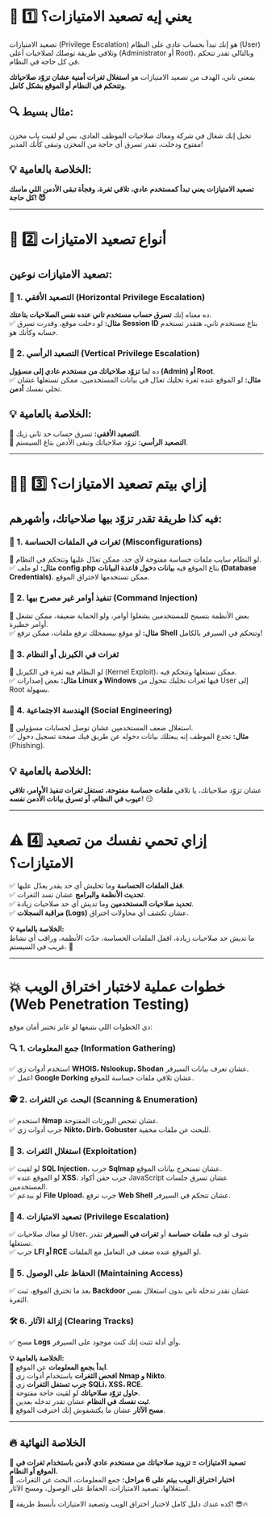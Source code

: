 


# **📌 1️⃣ يعني إيه تصعيد الامتيازات؟**

تصعيد الامتيازات (Privilege Escalation) هو إنك تبدأ بحساب عادي على النظام (User) وتلاقي طريقة توصلك لصلاحيات أعلى (Administrator أو Root)، وبالتالي تقدر تتحكم في كل حاجة في النظام.

بمعنى تاني، الهدف من تصعيد الامتيازات هو **استغلال ثغرات أمنية عشان تزوّد صلاحياتك وتتحكم في النظام أو الموقع بشكل كامل**.

## **🔍 مثال بسيط:**  
تخيل إنك شغال في شركة ومعاك صلاحيات الموظف العادي، بس لو لقيت باب مخزن مفتوح ودخلت، تقدر تسرق أي حاجة من المخزن وتبقى كأنك المدير!

## **💡 الخلاصة بالعامية:**  
**تصعيد الامتيازات يعني تبدأ كمستخدم عادي، تلاقي ثغرة، وفجأة تبقى الأدمن اللي ماسك كل حاجة! 😈**

---

# **🛑 2️⃣ أنواع تصعيد الامتيازات**

## تصعيد الامتيازات نوعين:

### **🔹 1. التصعيد الأفقي (Horizontal Privilege Escalation)**

ده معناه إنك **تسرق حساب مستخدم تاني عنده نفس الصلاحيات بتاعتك**.  
✅ **مثال:** لو دخلت موقع، وقدرت تسرق **Session ID** بتاع مستخدم تاني، هتقدر تستخدم حسابه وكأنك هو.

### **🔹 2. التصعيد الرأسي (Vertical Privilege Escalation)**

ده لما **تزوّد صلاحياتك من مستخدم عادي إلى مسؤول (Admin) أو Root**.  
✅ **مثال:** لو الموقع عنده ثغرة تخليك تعدّل في بيانات المستخدمين، ممكن تستغلها عشان تخلي نفسك **أدمن**.

## **💡 الخلاصة بالعامية:**  
📌 **التصعيد الأفقي:** تسرق حساب حد تاني زيك.  
📌 **التصعيد الرأسي:** تزوّد صلاحياتك وتبقى الأدمن بتاع السيستم.

---

# **🕵️‍♂️ 3️⃣ إزاي بيتم تصعيد الامتيازات؟**

## فيه كذا طريقة تقدر تزوّد بيها صلاحياتك، وأشهرهم:

### **🔹 1. ثغرات في الملفات الحساسة (Misconfigurations)**

🔸 لو النظام سايب ملفات حساسة مفتوحة لأي حد، ممكن تعدّل عليها وتتحكم في النظام.  
✅ **مثال:** لو ملف **config.php** بتاع الموقع فيه **بيانات دخول قاعدة البيانات (Database Credentials)**، ممكن تستخدمها لاختراق الموقع.

### **🔹 2. تنفيذ أوامر غير مصرح بيها (Command Injection)**

🔸 بعض الأنظمة بتسمح للمستخدمين يشغلوا أوامر، ولو الحماية ضعيفة، ممكن تشغل أوامر خطيرة.  
✅ **مثال:** لو موقع بيسمحلك ترفع ملفات، ممكن ترفع **Shell** وتتحكم في السيرفر بالكامل!

### **🔹 3. ثغرات في الكيرنل أو النظام**

🔸 لو النظام فيه ثغرة في الكيرنل (Kernel Exploit)، ممكن تستغلها وتتحكم فيه.  
✅ **مثال:** بعض إصدارات **Linux و Windows** فيها ثغرات تخليك تتحول من User إلى Root بسهولة.

### **🔹 4. الهندسة الاجتماعية (Social Engineering)**

🔸 استغلال ضعف المستخدمين عشان توصل لحسابات مسؤولين.  
✅ **مثال:** تخدع الموظف إنه يبعتلك بيانات دخوله عن طريق فيك صفحة تسجيل دخول (Phishing).

## **💡 الخلاصة بالعامية:**  
عشان تزوّد صلاحياتك، يا تلاقي **ملفات حساسة مفتوحة، تستغل ثغرات تنفيذ الأوامر، تلاقي عيوب في النظام، أو تسرق بيانات الأدمن نفسه**! 😏

---

# **⚠️ 4️⃣ إزاي تحمي نفسك من تصعيد الامتيازات؟**

✅ **قفل الملفات الحساسة** وما تخليش أي حد يقدر يعدّل عليها.  
✅ **تحديث الأنظمة والبرامج** عشان تسد الثغرات.  
✅ **تحديد صلاحيات المستخدمين** وما تديش أي حد صلاحيات زيادة.  
✅ **مراقبة السجلات (Logs)** عشان تكشف أي محاولات اختراق.

**💡 الخلاصة بالعامية:**  
ما تديش حد صلاحيات زيادة، اقفل الملفات الحساسة، حدّث الأنظمة، وراقب أي نشاط غريب في السيستم. 🚀

---

# **💥 خطوات عملية لاختبار اختراق الويب (Web Penetration Testing)**

دي الخطوات اللي بتتبعها لو عايز تختبر أمان موقع:

### **🔍 1. جمع المعلومات (Information Gathering)**

✅ استخدم أدوات زي **WHOIS، Nslookup، Shodan** عشان تعرف بيانات السيرفر.  
✅ اعمل **Google Dorking** عشان تلاقي ملفات حساسة للموقع.

### **🕵️ 2. البحث عن الثغرات (Scanning & Enumeration)**

✅ استخدم **Nmap** عشان تفحص البورتات المفتوحة.  
✅ جرب أدوات زي **Nikto، Dirb، Gobuster** للبحث عن ملفات مخفية.

### **🎯 3. استغلال الثغرات (Exploitation)**

✅ لو لقيت **SQL Injection**، جرب **Sqlmap** عشان تستخرج بيانات الموقع.  
✅ لو الموقع عنده **XSS**، جرب حقن أكواد JavaScript عشان تسرق جلسات المستخدمين.  
✅ لو بيدعم **File Upload**، جرب ترفع **Web Shell** عشان تتحكم في السيرفر.

### **🔐 4. تصعيد الامتيازات (Privilege Escalation)**

✅ لو معاك صلاحيات User، شوف لو فيه **ملفات حساسة** أو **ثغرات في السيرفر** تقدر تستغلها.  
✅ جرب **LFI أو RCE** لو الموقع عنده ضعف في التعامل مع الملفات.

### **🚀 5. الحفاظ على الوصول (Maintaining Access)**

✅ بعد ما تخترق الموقع، ثبت **Backdoor** عشان تقدر تدخله تاني بدون استغلال نفس الثغرة.

### **🛠️ 6. إزالة الآثار (Clearing Tracks)**

✅ مسح **Logs** وأي أدلة تثبت إنك كنت موجود على السيرفر.

**💡 الخلاصة بالعامية:**  
🔹 **ابدأ بجمع المعلومات** عن الموقع.  
🔹 **افحص الثغرات** باستخدام أدوات زي **Nmap و Nikto**.  
🔹 **جرب تستغل الثغرات** زي **SQLi، XSS، RCE**.  
🔹 **حاول تزوّد صلاحياتك** لو لقيت حاجة مفتوحة.  
🔹 **ثبت نفسك في النظام** عشان تقدر تدخله بعدين.  
🔹 **مسح الآثار** عشان ما يكتشفوش إنك اخترقت الموقع.

---

## **🔥 الخلاصة النهائية**

🎯 **تصعيد الامتيازات = تزويد صلاحياتك من مستخدم عادي لأدمن باستخدام ثغرات في الموقع أو النظام.**  
🎯 **اختبار اختراق الويب بيتم على 6 مراحل:** جمع المعلومات، البحث عن الثغرات، استغلالها، تصعيد الامتيازات، الحفاظ على الوصول، ومسح الآثار.

🚀 كده عندك دليل كامل لاختبار اختراق الويب وتصعيد الامتيازات بأبسط طريقة! 😎🔥